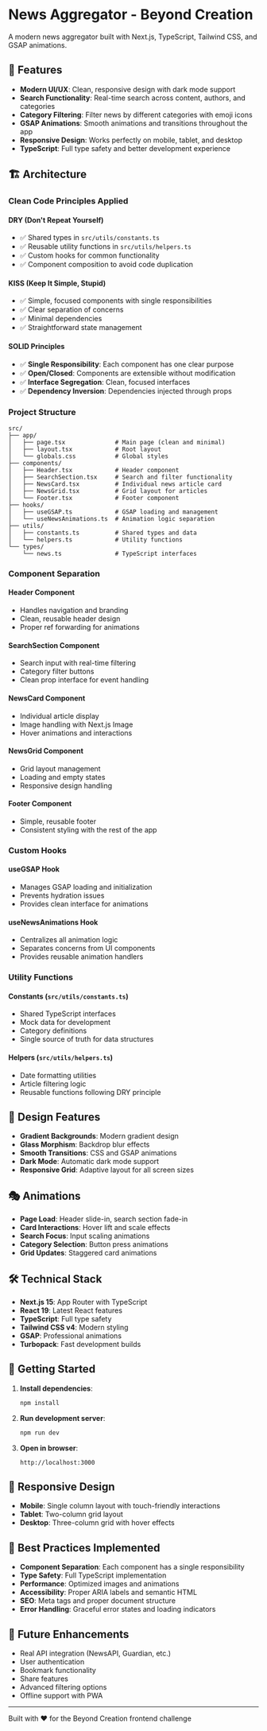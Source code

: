 # News Aggregator - Beyond Creation

A modern news aggregator built with Next.js, TypeScript, Tailwind CSS, and GSAP animations.

## 🚀 Features

- **Modern UI/UX**: Clean, responsive design with dark mode support
- **Search Functionality**: Real-time search across content, authors, and categories
- **Category Filtering**: Filter news by different categories with emoji icons
- **GSAP Animations**: Smooth animations and transitions throughout the app
- **Responsive Design**: Works perfectly on mobile, tablet, and desktop
- **TypeScript**: Full type safety and better development experience

## 🏗️ Architecture

### Clean Code Principles Applied

#### **DRY (Don't Repeat Yourself)**
- ✅ Shared types in `src/utils/constants.ts`
- ✅ Reusable utility functions in `src/utils/helpers.ts`
- ✅ Custom hooks for common functionality
- ✅ Component composition to avoid code duplication

#### **KISS (Keep It Simple, Stupid)**
- ✅ Simple, focused components with single responsibilities
- ✅ Clear separation of concerns
- ✅ Minimal dependencies
- ✅ Straightforward state management

#### **SOLID Principles**
- ✅ **Single Responsibility**: Each component has one clear purpose
- ✅ **Open/Closed**: Components are extensible without modification
- ✅ **Interface Segregation**: Clean, focused interfaces
- ✅ **Dependency Inversion**: Dependencies injected through props

### Project Structure

```
src/
├── app/
│   ├── page.tsx              # Main page (clean and minimal)
│   ├── layout.tsx            # Root layout
│   └── globals.css           # Global styles
├── components/
│   ├── Header.tsx            # Header component
│   ├── SearchSection.tsx     # Search and filter functionality
│   ├── NewsCard.tsx          # Individual news article card
│   ├── NewsGrid.tsx          # Grid layout for articles
│   └── Footer.tsx            # Footer component
├── hooks/
│   ├── useGSAP.ts            # GSAP loading and management
│   └── useNewsAnimations.ts  # Animation logic separation
├── utils/
│   ├── constants.ts          # Shared types and data
│   └── helpers.ts            # Utility functions
└── types/
    └── news.ts               # TypeScript interfaces
```

### Component Separation

#### **Header Component**
- Handles navigation and branding
- Clean, reusable header design
- Proper ref forwarding for animations

#### **SearchSection Component**
- Search input with real-time filtering
- Category filter buttons
- Clean prop interface for event handling

#### **NewsCard Component**
- Individual article display
- Image handling with Next.js Image
- Hover animations and interactions

#### **NewsGrid Component**
- Grid layout management
- Loading and empty states
- Responsive design handling

#### **Footer Component**
- Simple, reusable footer
- Consistent styling with the rest of the app

### Custom Hooks

#### **useGSAP Hook**
- Manages GSAP loading and initialization
- Prevents hydration issues
- Provides clean interface for animations

#### **useNewsAnimations Hook**
- Centralizes all animation logic
- Separates concerns from UI components
- Provides reusable animation handlers

### Utility Functions

#### **Constants (`src/utils/constants.ts`)**
- Shared TypeScript interfaces
- Mock data for development
- Category definitions
- Single source of truth for data structures

#### **Helpers (`src/utils/helpers.ts`)**
- Date formatting utilities
- Article filtering logic
- Reusable functions following DRY principle

## 🎨 Design Features

- **Gradient Backgrounds**: Modern gradient design
- **Glass Morphism**: Backdrop blur effects
- **Smooth Transitions**: CSS and GSAP animations
- **Dark Mode**: Automatic dark mode support
- **Responsive Grid**: Adaptive layout for all screen sizes

## 🎭 Animations

- **Page Load**: Header slide-in, search section fade-in
- **Card Interactions**: Hover lift and scale effects
- **Search Focus**: Input scaling animations
- **Category Selection**: Button press animations
- **Grid Updates**: Staggered card animations

## 🛠️ Technical Stack

- **Next.js 15**: App Router with TypeScript
- **React 19**: Latest React features
- **TypeScript**: Full type safety
- **Tailwind CSS v4**: Modern styling
- **GSAP**: Professional animations
- **Turbopack**: Fast development builds

## 🚀 Getting Started

1. **Install dependencies**:
   ```bash
   npm install
   ```

2. **Run development server**:
   ```bash
   npm run dev
   ```

3. **Open in browser**:
   ```
   http://localhost:3000
   ```

## 📱 Responsive Design

- **Mobile**: Single column layout with touch-friendly interactions
- **Tablet**: Two-column grid layout
- **Desktop**: Three-column grid with hover effects

## 🎯 Best Practices Implemented

- **Component Separation**: Each component has a single responsibility
- **Type Safety**: Full TypeScript implementation
- **Performance**: Optimized images and animations
- **Accessibility**: Proper ARIA labels and semantic HTML
- **SEO**: Meta tags and proper document structure
- **Error Handling**: Graceful error states and loading indicators

## 🔧 Future Enhancements

- Real API integration (NewsAPI, Guardian, etc.)
- User authentication
- Bookmark functionality
- Share features
- Advanced filtering options
- Offline support with PWA

---

Built with ❤️ for the Beyond Creation frontend challenge
